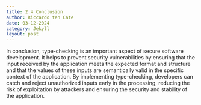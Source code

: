 ```yaml
---
title: 2.4 Conclusion
author: Riccardo ten Cate
date: 03-12-2024
category: Jekyll
layout: post
---
```


In conclusion, type-checking is an important aspect of secure software development. It helps to prevent security vulnerabilities by ensuring that the input received by the application meets the expected format and structure and that the values of these inputs are semantically valid in the specific context of the application. By implementing type-checking, developers can catch and reject unauthorized inputs early in the processing, reducing the risk of exploitation by attackers and ensuring the security and stability of the application.
